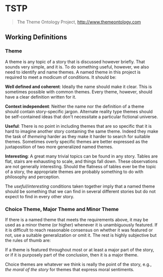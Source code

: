 # TSTP
> The Theme Ontology Project, http://www.themeontology.com


## Working Definitions

### Theme

A theme is any topic of a story that is discussed however briefly.
That sounds very simple, and it is.
To do something useful, however, we also need to identify and name themes. 
A named theme in this project is required to meet a modicum of conditions.
It should be:

**Well defined and coherent**: 
Ideally the name should make it clear. 
This is sometimes possible with common themes.
Every theme, however, should have a clear definition written for it.

**Context independent**:
Neither the name nor the definition of a theme should contain story-specific jargon.
Alternate reality type themes should be self-contained ideas that don't necessitate a particular fictional universe.

**Useful**:
There is no point in including themes that are so specific that it is hard to imagine another story containing the same theme.
Indeed they make the task of *themeing* harder as they make it harder to search for suitable themes.
Sometimes overly specific themes are better expressed as the juxtaposition of two more generalized named themes.

**Interesting**:
A great many trivial topics can be found in any story.
Tables are flat, stairs are exhausting to scale, and things fall down.
These observations are not generally interesting.
Should the flatness of tables ever be the topic of a story, the appropriate themes are probably something to do with philosophy and perception.

The *useful*/*interesting* conditions taken together imply that a named theme should be something that we can 
find in several different stories but do not expect to find in every other story.


### Choice Theme, Major Theme and Minor Theme

If there is a named theme that meets the requirements above, it may be used as a minor theme (or higher) whenever it is unambiguously featured.
If it is difficult to reach reasonable consensus on whether it was featured or not, use a suitable generalization or omit it.
The rest is highly subjective but the rules of thumb are:

If a theme is featured throughout most or at least a major part of the story, or if it is purposely part of the conclusion, then it is a major theme.

Choice themes are whatever we think is really the point of the story, e.g., *the moral of the story* for themes that express moral sentiments.




